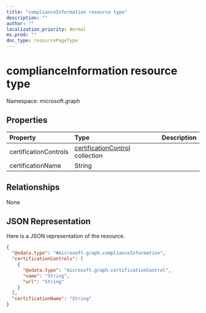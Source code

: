 ```yaml
---
title: "complianceInformation resource type"
description: ""
author: ""
localization_priority: Normal
ms.prod: ""
doc_type: resourcePageType
---
```


# complianceInformation resource type


Namespace: microsoft.graph



## Properties
|Property|Type|Description|
|:---|:---|:---|
|certificationControls|[certificationControl](../resources/certificationcontrol.md) collection||
|certificationName|String||

## Relationships
None

## JSON Representation
Here is a JSON representation of the resource.
<!-- {
  "blockType": "resource",
  "@odata.type": "microsoft.graph.complianceInformation"
}
-->
``` json
{
  "@odata.type": "#microsoft.graph.complianceInformation",
  "certificationControls": [
    {
      "@odata.type": "microsoft.graph.certificationControl",
      "name": "String",
      "url": "String"
    }
  ],
  "certificationName": "String"
}
```

